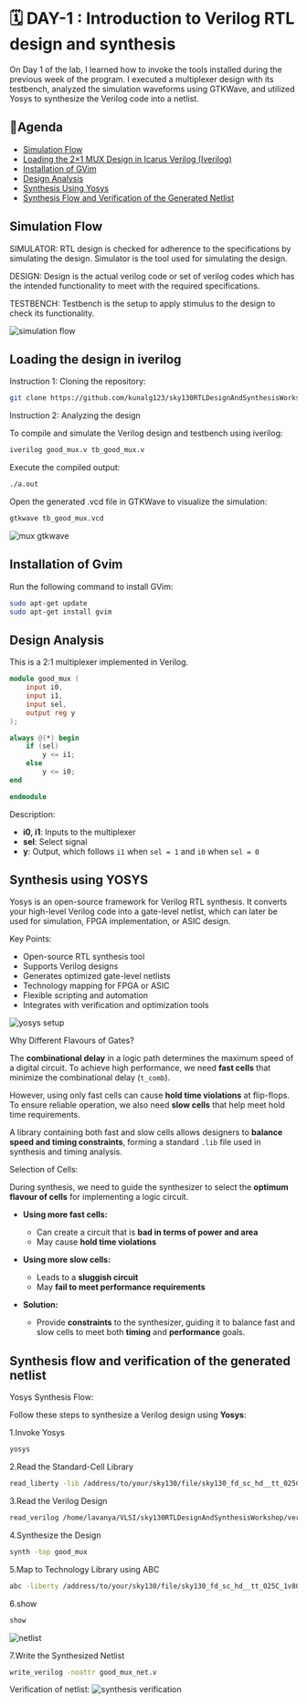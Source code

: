 
# 🗓️ DAY-1 : Introduction to Verilog RTL design and synthesis

On Day 1 of the lab, I learned how to invoke the tools installed during the previous week of the program. I executed a multiplexer design with its testbench, analyzed the simulation waveforms using GTKWave, and utilized Yosys to synthesize the Verilog code into a netlist.




## 📝Agenda

- [Simulation Flow](#simulation-flow)  
- [Loading the 2×1 MUX Design in Icarus Verilog (Iverilog)](#loading-the-2x1-mux-design-in-icarus-verilog-iverilog)  
- [Installation of GVim](#installing-gvim)  
- [Design Analysis](#design-analysis)  
- [Synthesis Using Yosys](#synthesis-using-yosys)  
- [Synthesis Flow and Verification of the Generated Netlist](#synthesis-flow-and-verification-of-the-generated-netlist)



## Simulation Flow

SIMULATOR:
RTL design is checked for adherence to the specifications by simulating the design.
Simulator is the tool used for simulating the design.

DESIGN:
Design is the actual verilog code or set of verilog codes which has the intended functionality to meet with the required specifications.

TESTBENCH:
Testbench is the setup to apply stimulus to the design to check its functionality.

![simulation flow](Images/simulationflow.png)


## Loading the design in iverilog

Instruction 1: Cloning the repository:

```bash
git clone https://github.com/kunalg123/sky130RTLDesignAndSynthesisWorkshop.git
```
Instruction 2: Analyzing the design

To compile and simulate the Verilog design and testbench using iverilog:

```bash
iverilog good_mux.v tb_good_mux.v
```

Execute the compiled output:

```bash 
./a.out 
```

Open the generated .vcd file in GTKWave to visualize the simulation:

```bash 
gtkwave tb_good_mux.vcd
```

![mux gtkwave](Images/muxgtkwave.png)
## Installation of Gvim

Run the following command to install GVim:
```bash
sudo apt-get update
sudo apt-get install gvim
```
## Design Analysis

This is a 2:1 multiplexer implemented in Verilog.

```verilog
module good_mux (
    input i0, 
    input i1, 
    input sel, 
    output reg y
);

always @(*) begin
    if (sel)
        y <= i1;
    else 
        y <= i0;
end

endmodule
```
 Description:

- **i0, i1**: Inputs to the multiplexer  
- **sel**: Select signal  
- **y**: Output, which follows `i1` when `sel = 1` and `i0` when `sel = 0`

## Synthesis using YOSYS

Yosys is an open-source framework for Verilog RTL synthesis. It converts your high-level Verilog code into a gate-level netlist, which can later be used for simulation, FPGA implementation, or ASIC design.

Key Points:

- Open-source RTL synthesis tool  
- Supports Verilog designs  
- Generates optimized gate-level netlists  
- Technology mapping for FPGA or ASIC  
- Flexible scripting and automation  
- Integrates with verification and optimization tools  

![yosys setup](Images/yosyssetup.png)

 Why Different Flavours of Gates?

The **combinational delay** in a logic path determines the maximum speed of a digital circuit. To achieve high performance, we need **fast cells** that minimize the combinational delay (`t_comb`).  

However, using only fast cells can cause **hold time violations** at flip-flops. To ensure reliable operation, we also need **slow cells** that help meet hold time requirements.  

A library containing both fast and slow cells allows designers to **balance speed and timing constraints**, forming a standard `.lib` file used in synthesis and timing analysis.

Selection of Cells:

During synthesis, we need to guide the synthesizer to select the **optimum flavour of cells** for implementing a logic circuit.  

- **Using more fast cells:**  
  - Can create a circuit that is **bad in terms of power and area**  
  - May cause **hold time violations**  

- **Using more slow cells:**  
  - Leads to a **sluggish circuit**  
  - May **fail to meet performance requirements**  

- **Solution:**  
  - Provide **constraints** to the synthesizer, guiding it to balance fast and slow cells to meet both **timing** and **performance** goals.


## Synthesis flow and verification of the generated netlist

Yosys Synthesis Flow:

Follow these steps to synthesize a Verilog design using **Yosys**:

1.Invoke Yosys  
```bash
yosys
```

2.Read the Standard-Cell Library
```bash
read_liberty -lib /address/to/your/sky130/file/sky130_fd_sc_hd__tt_025C_1v80.lib
```

3.Read the Verilog Design
     
 ```bash
read_verilog /home/lavanya/VLSI/sky130RTLDesignAndSynthesisWorkshop/verilog_files/good_mux.v
```

4.Synthesize the Design
```bash
synth -top good_mux
```

5.Map to Technology Library using ABC
 ```bash
abc -liberty /address/to/your/sky130/file/sky130_fd_sc_hd__tt_025C_1v80.lib
```
6.show 
```bash
show
```
![netlist](Images/netlist.png)

7.Write the Synthesized Netlist
```bash
write_verilog -noattr good_mux_net.v
```
Verification of netlist:
![synthesis verification](Images/synthesisverification.png)
